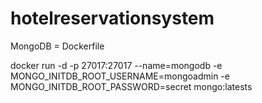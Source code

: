 # hotelreservationsystem

MongoDB = Dockerfile 

docker run -d -p 27017:27017 --name=mongodb -e MONGO_INITDB_ROOT_USERNAME=mongoadmin -e MONGO_INITDB_ROOT_PASSWORD=secret mongo:latests